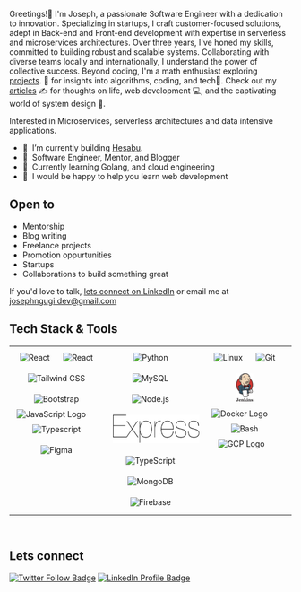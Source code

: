 Greetings!👋 I'm Joseph, a passionate Software Engineer with a dedication to innovation. Specializing in startups, I craft customer-focused solutions, adept in Back-end and Front-end development with expertise in serverless and microservices architectures. Over three years, I've honed my skills, committed to building robust and scalable systems. Collaborating with diverse teams locally and internationally, I understand the power of collective success. Beyond coding, I'm a math enthusiast exploring 
[projects](https://ngugi-dev.vercel.app/projects/).
 🚀 for insights into algorithms, coding, and tech🤖. Check out my 
[articles](https://ngugi-dev.vercel.app/blog/)
 ✍️ for thoughts on life, web development 💻, and the captivating world of system design 🧠.
 

Interested in Microservices, serverless architectures and data intensive applications.
- 🔭 &nbsp;I’m currently building [Hesabu](https://ngugi-dev.vercel.app/blog/2023/hesabu/).
- 🏢 &nbsp;Software Engineer, Mentor, and Blogger
- 🌱 &nbsp;Currently learning Golang, and cloud engineering
- 💬 &nbsp;I would be happy to help you learn web development

## Open to

- Mentorship
- Blog writing
- Freelance projects
- Promotion oppurtunities
- Startups
- Collaborations to build something great

If you'd love to talk, [lets connect on LinkedIn](https://www.linkedin.com/in/dev-joseph) or email me at josephngugi.dev@gmail.com

## Tech Stack & Tools
<table><tr><td valign="top" width="33%">

<div align="center">
<img style="margin: 10px" src="https://brandlogos.net/wp-content/uploads/2020/09/react-logo.png" alt="React" height="50" />
<img style="margin: 10px" src="https://cdn.worldvectorlogo.com/logos/angular-icon-1.svg" alt="React" height="50" />  
<img style="margin: 10px" src="https://cdn.worldvectorlogo.com/logos/tailwindcss.svg" alt="Tailwind CSS" height="50" />  
<img style="margin: 10px" src="https://github.com/gilbarbara/logos/blob/main/logos/bootstrap.svg" alt="Bootstrap" height="50" /> 
<img src="https://cdn.worldvectorlogo.com/logos/logo-javascript.svg" title="JavaScript" alt="JavaScript Logo" width="57" /> &emsp;
<img style="margin: 10px" src="https://cdn.worldvectorlogo.com/logos/typescript.svg" alt="Typescript" height="50" />
<img style="margin: 10px" src="https://cdn.cdnlogo.com/logos/f/54/figma.svg" alt="Figma" height="50" />
</div>
  
</td><td valign="top" width="33%">
  

  
<div align="center">  
<img style="margin: 10px" src="https://cdn.cdnlogo.com/logos/p/3/python.svg" alt="Python" height="50" />   
<img style="margin: 10px" src="https://cdn.worldvectorlogo.com/logos/mysql-6.svg" alt="MySQL" height="50" />  
<img style="margin: 10px" src="https://cdn.cdnlogo.com/logos/n/94/nodejs-icon.svg" alt="Node.js" height="50" />
<img style="margin: 10px" src="https://github.com/gilbarbara/logos/blob/main/logos/express.svg" alt="Express.js" height="50" />
<img style="margin: 10px" src="https://cdn.worldvectorlogo.com/logos/typescript.svg" alt="TypeScript" height="50" />  
<img style="margin: 10px" src="https://cdn.worldvectorlogo.com/logos/mongodb-icon-1.svg" alt="MongoDB" height="50" />  
<img style="margin: 10px" src="https://cdn.cdnlogo.com/logos/f/11/firebase.svg" alt="Firebase" height="50" />  
</div>
  

</td><td valign="top" width="33%">
    
<div align="center">  
<img style="margin: 10px" src="https://cdn.cdnlogo.com/logos/l/21/linux-tux.svg" alt="Linux" height="50" />  
<img style="margin: 10px" src="https://cdn.worldvectorlogo.com/logos/git-icon.svg" alt="Git" height="50" />
<img style="margin: 10px" src="https://github.com/gilbarbara/logos/blob/main/logos/jenkins.svg" alt="Jenkins" height="50" />
<img src="https://cdn.worldvectorlogo.com/logos/docker.svg" title="Docker" alt="Docker Logo" width="62"/> &emsp;
<img style="margin: 10px" src="https://github.com/gilbarbara/logos/blob/main/logos/bash.svg" alt="Bash" height="50" />
<img src="https://cdn.cdnlogo.com/logos/g/75/google-cloud.svg" title="GCP" alt="GCP Logo" width="56"/> &ensp;
</div>

</td></tr></table>  

<br/>


## Lets connect
[![Twitter Follow Badge](https://img.shields.io/twitter/follow/wings?color=2D9CDB&logo=twitter&style=for-the-badge)](https://twitter.com)
[![LinkedIn Profile Badge](https://img.shields.io/badge/LinkedIn-2D9CDB?style=for-the-badge&logo=linkedin&logoColor=white)](https://www.linkedin.com/in/dev-joseph)
